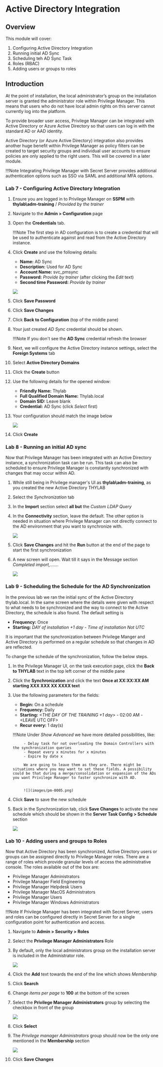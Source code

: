 # Active Directory Integration

## Overview

This module will cover:

1. Configuring Active Directory Integration
2. Running initial AD Sync
3. Scheduling teh AD Sync Task
4. Roles (RBAC)
5. Adding users or groups to roles

## Introduction

At the point of installation, the local administrator’s group on the installation server is granted the administrator role within Privilege Manager. This means that users who do not have local admin rights on this server cannot currently log into the platform.

To provide broader user access, Privilege Manager can be integrated with Active Directory or Azure Active Directory so that users can log in with the standard AD or AAD identity.

Active Directory (or Azure Active Directory) integration also provides another huge benefit within Privilege Manager as policy filters can be created to target security groups and individual user accounts to ensure policies are only applied to the right users. This will be covered in a later module.

!!!Note
    Integrating Privilege Manager with Secret Server provides additional authentication options such as SSO via SAML and additional MFA options.

### Lab 7 - Configuring Active Directory Integration

01. Ensure you are logged in to Privilege Manager on **SSPM** with **thylab\\adm-training** / *Provided by the trainer*

02. Navigate to the **Admin > Configuration** page

03. Open the **Credentials** tab.

    !!!Note
        The first step in AD configuration is to create a credential that will be used to authenticate against and read from the Active Directory instance.

04. Click **Create** and use the following details:

    - **Name:** AD Sync
    - **Description:** Used for AD Sync
    - **Account Name:** svc_pmsync
    - **Password:** *Provide by trainer* (after clicking the *Edit* text)
    - **Second time Password:** *Provide by trainer*

    ![](images/pm-0001.png)

05. Click **Save Password**

06. Click **Save Changes**

07. Click **Back to Configuration** (top of the middle pane)

08. Your just created *AD Sync* credential should be shown.

    !!!Note
        If you don't see the **AD Sync** credential refresh the browser

09. Next, we will configure the Active Directory instance settings, select the **Foreign Systems** tab

10. Select **Active Directory Domains**

11. Click the **Create** button

12. Use the following details for the opened window:

    - **Friendly Name:** Thylab
    - **Full Qualified Domain Name:** Thylab.local
    - **Domain SID:** Leave blank
    - **Credential:** AD Sync (click *Select* first)

13. Your configuration should match the image below

    ![](images/pm-0002.png)

14. Click **Create**

### Lab 8 - Running an initial AD sync

Now that Privilege Manager has been integrated with an Active Directory instance, a synchronization task can be run. This task can also be scheduled to ensure Privilege Manager is constantly synchronized with changes that may occur within AD.

1. While still being in Privilege manager's UI as **thylab\\adm-training**, as you created the new Active Directory THYLAB

2. Select the *Synchronization* tab

3. In the **Import** section select **all but** the *Custom LDAP Query*

4. In the **Connectivity** section, leave the default. The other option is needed in situation where Privilege Manager can not directly connect to the AD environment that you want to synchronize with.

    ![](images/pm-0003.png)

5. Click **Save Changes** and hit the **Run** button at the end of the page to start the first synchronization

6. A new screen will open. Wait till it says in the Message section *Completed import,.......*

    ![](images/pm-0004.png)

### Lab 9 - Scheduling the Schedule for the AD Synchronization

In the previous lab we ran the initial sync of the Active Directory thylab.local. In the same screen where the details were given with respect to what needs to be synchronized and the way to connect to the Active Directory, the schedule is also found. The default setting is

- **Frequency:** Once
- **Starting:** *DAY of installation +1 day* - *Time of installation* *Not UTC*

It is important that the synchronization between Privilege Manger and Active Directory is performed on a regular schedule so that changes in AD are reflected.

To change the schedule of the synchronization, follow the below steps.

1. In the Privilege Manager UI, on the task execution page, click the **Back to THYLAB** text in the top left corner of the middle pane

2. Click the **Synchronization** and click the text **Once at XX:XX:XX AM starting XXX XXX XX XXXX text**

3. Use the following parameters for the fields:

    - **Begin:** On a schedule
    - **Frequency:** Daily
    - **Starting:** *\<THE DAY OF THE TRAINING +1 day>* - 02:00 AM - \<LEAVE UTC OFF>
    - **Recur every:** 1 day(s)

    !!!Note
            Under *Show Advanced* we have more detailed possibilities, like:

            - Delay task for not overloading the Domain Controllers with the synchronization queries
            - Repeat every x minutes for x minutes
            - Expire by date x

            We are going to leave them as they are. There might be situations where you may want to set these fields. A possibility could be that during a merge/consolidation or expansion of the ADs you want Privilege Manager to faster synchronize with AD.


            ![](images/pm-0005.png)

4. Click **Save** to save the new schedule

5. Back in the Synchronization tab, click **Save Changes** to activate the new schedule which should be shown in the **Server Task Config > Schedule** section

    ![](images/pm-0006.png)

### Lab 10 - Adding users and groups to Roles

Now that Active Directory has been synchronized, Active Directory users or groups can be assigned directly to Privilege Manager roles. There are a range of roles which provide granular levels of access the administrative console. The roles available out of the box are:

- Privilege Manager Administrators
- Privilege Manager Field Engineering
- Privilege Manager Helpdesk Users
- Privilege Manager MacOS Administrators
- Privilege Manager Users
- Privilege Manager Windows Administrators

!!!Note
    If Privilege Manager has been integrated with Secret Server, users and roles can be configured directly in Secret Server for a single configuration point for authentication and access.


01. Navigate to **Admin > Security > Roles**

02. Select the **Privilege Manager Administrators** Role

03. By default, only the local administrators group on the installation server is included in the Administrator role.

    ![](images/pm-0007.png)

04. Click the **Add** text towards the end of the line which shows *Membership*

05. Click **Search**

06. Change *items per page* to **100** at the bottom of the screen

07. Select the **Privilege Manager Administrators** group by selecting the checkbox in front of the group

    ![](images/pm-0008.png)

08. Click **Select**

09. The *Privilege manager Administrators* group should now be the only one mentioned in the **Membership** section

    ![](images/pm-0009.png)

10. Click **Save Changes**
